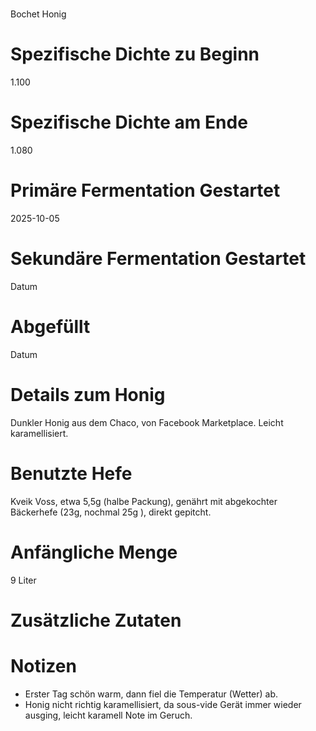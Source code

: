 # <Bochet>
Bochet Honig

# Spezifische Dichte zu Beginn
1.100

# Spezifische Dichte am Ende
1.080

# Primäre Fermentation Gestartet
2025-10-05

# Sekundäre Fermentation Gestartet
Datum

# Abgefüllt
Datum

# Details zum Honig
Dunkler Honig aus dem Chaco, von Facebook Marketplace. Leicht karamellisiert. 

# Benutzte Hefe
Kveik Voss, etwa 5,5g (halbe Packung), genährt mit abgekochter Bäckerhefe (23g, nochmal 25g ), direkt gepitcht.

# Anfängliche Menge
9 Liter

# Zusätzliche Zutaten

# Notizen
- Erster Tag schön warm, dann fiel die Temperatur (Wetter) ab.
- Honig nicht richtig karamellisiert, da sous-vide Gerät immer wieder ausging, leicht karamell Note im Geruch.